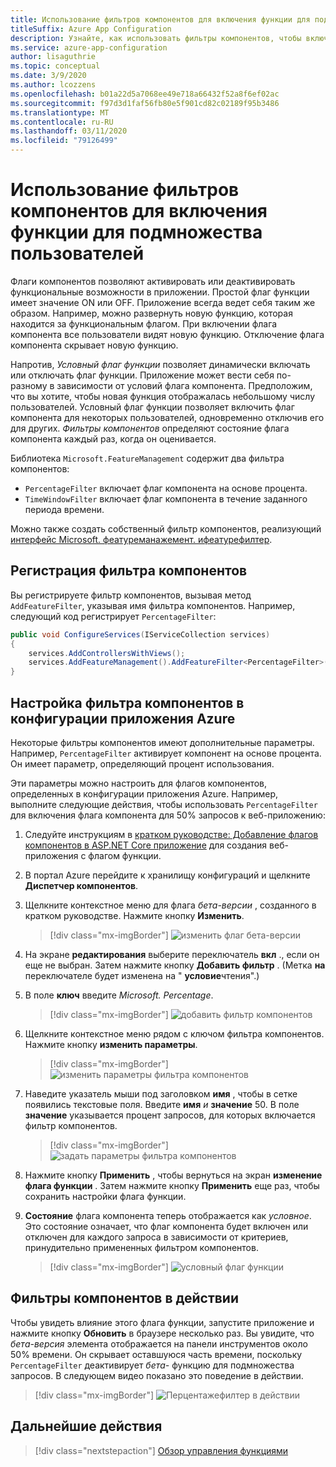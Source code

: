```yaml
---
title: Использование фильтров компонентов для включения функции для подмножества пользователей
titleSuffix: Azure App Configuration
description: Узнайте, как использовать фильтры компонентов, чтобы включить функцию для подмножества пользователей.
ms.service: azure-app-configuration
author: lisaguthrie
ms.topic: conceptual
ms.date: 3/9/2020
ms.author: lcozzens
ms.openlocfilehash: b01a22d5a7068ee49e718a66432f52a8f6ef02ac
ms.sourcegitcommit: f97d3d1faf56fb80e5f901cd82c02189f95b3486
ms.translationtype: MT
ms.contentlocale: ru-RU
ms.lasthandoff: 03/11/2020
ms.locfileid: "79126499"
---
```

# <a name="use-feature-filters-to-enable-a-feature-for-a-subset-of-users"></a>Использование фильтров компонентов для включения функции для подмножества пользователей

Флаги компонентов позволяют активировать или деактивировать функциональные возможности в приложении. Простой флаг функции имеет значение ON или OFF. Приложение всегда ведет себя таким же образом. Например, можно развернуть новую функцию, которая находится за функциональным флагом. При включении флага компонента все пользователи видят новую функцию. Отключение флага компонента скрывает новую функцию.

Напротив, _Условный флаг функции_ позволяет динамически включать или отключать флаг функции. Приложение может вести себя по-разному в зависимости от условий флага компонента. Предположим, что вы хотите, чтобы новая функция отображалась небольшому числу пользователей. Условный флаг функции позволяет включить флаг компонента для некоторых пользователей, одновременно отключив его для других. _Фильтры компонентов_ определяют состояние флага компонента каждый раз, когда он оценивается.

Библиотека `Microsoft.FeatureManagement` содержит два фильтра компонентов:

- `PercentageFilter` включает флаг компонента на основе процента.
- `TimeWindowFilter` включает флаг компонента в течение заданного периода времени.

Можно также создать собственный фильтр компонентов, реализующий [интерфейс Microsoft. феатуреманажемент. ифеатурефилтер](/dotnet/api/microsoft.featuremanagement.ifeaturefilter).

## <a name="registering-a-feature-filter"></a>Регистрация фильтра компонентов

Вы регистрируете фильтр компонентов, вызывая метод `AddFeatureFilter`, указывая имя фильтра компонентов. Например, следующий код регистрирует `PercentageFilter`:

```csharp
public void ConfigureServices(IServiceCollection services)
{
    services.AddControllersWithViews();
    services.AddFeatureManagement().AddFeatureFilter<PercentageFilter>();
}
```

## <a name="configuring-a-feature-filter-in-azure-app-configuration"></a>Настройка фильтра компонентов в конфигурации приложения Azure

Некоторые фильтры компонентов имеют дополнительные параметры. Например, `PercentageFilter` активирует компонент на основе процента. Он имеет параметр, определяющий процент использования.

Эти параметры можно настроить для флагов компонентов, определенных в конфигурации приложения Azure. Например, выполните следующие действия, чтобы использовать `PercentageFilter` для включения флага компонента для 50% запросов к веб-приложению:

1. Следуйте инструкциям в [кратком руководстве: Добавление флагов компонентов в ASP.NET Core приложение](./quickstart-feature-flag-aspnet-core.md) для создания веб-приложения с флагом функции.

1. В портал Azure перейдите к хранилищу конфигураций и щелкните **Диспетчер компонентов**.

1. Щелкните контекстное меню для флага *бета-версии* , созданного в кратком руководстве. Нажмите кнопку **Изменить**.

    > [!div class="mx-imgBorder"]
    > ![изменить флаг бета-версии](./media/edit-beta-feature-flag.png)

1. На экране **редактирования** выберите переключатель **вкл** ., если он еще не выбран. Затем нажмите кнопку **Добавить фильтр** . (Метка **на** переключателе будет изменена на " **условие**чтения".)

1. В поле **ключ** введите *Microsoft. Percentage*.

    > [!div class="mx-imgBorder"]
    > ![добавить фильтр компонентов](./media/feature-flag-add-filter.png)

1. Щелкните контекстное меню рядом с ключом фильтра компонентов. Нажмите кнопку **изменить параметры**.

    > [!div class="mx-imgBorder"]
    > ![изменить параметры фильтра компонентов](./media/feature-flag-edit-filter-parameters.png)

1. Наведите указатель мыши под заголовком **имя** , чтобы в сетке появились текстовые поля. Введите **имя** *и* **значение** 50. В поле **значение** указывается процент запросов, для которых включается фильтр компонентов.

    > [!div class="mx-imgBorder"]
    > ![задать параметры фильтра компонентов](./media/feature-flag-set-filter-parameters.png)

1. Нажмите кнопку **Применить** , чтобы вернуться на экран **изменение флага функции** . Затем нажмите кнопку **Применить** еще раз, чтобы сохранить настройки флага функции.

1. **Состояние** флага компонента теперь отображается как *условное*. Это состояние означает, что флаг компонента будет включен или отключен для каждого запроса в зависимости от критериев, принудительно примененных фильтром компонентов.

    > [!div class="mx-imgBorder"]
    > ![условный флаг функции](./media/feature-flag-filter-enabled.png)

## <a name="feature-filters-in-action"></a>Фильтры компонентов в действии

Чтобы увидеть влияние этого флага функции, запустите приложение и нажмите кнопку **Обновить** в браузере несколько раз. Вы увидите, что *бета-версия* элемента отображается на панели инструментов около 50% времени. Он скрывает оставшуюся часть времени, поскольку `PercentageFilter` деактивирует *бета-* функцию для подмножества запросов. В следующем видео показано это поведение в действии.

> [!div class="mx-imgBorder"]
> ![Перцентажефилтер в действии](./media/feature-flags-percentagefilter.gif)

## <a name="next-steps"></a>Дальнейшие действия

> [!div class="nextstepaction"]
> [Обзор управления функциями](./concept-feature-management.md)
